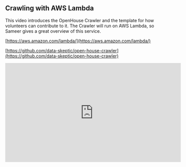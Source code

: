 ## Crawling with AWS Lambda

This video introduces the OpenHouse Crawler and the template for how volunteers can contribute to it.  The Crawler will run on AWS Lambda, so Sameer gives a great overview of this service.

[https://aws.amazon.com/lambda/](https://aws.amazon.com/lambda/)

[https://github.com/data-skeptic/open-house-crawler](https://github.com/data-skeptic/open-house-crawler)

<iframe width="560" height="315" src="https://www.youtube.com/embed/RxtHeXHOdf0" frameborder="0" allowfullscreen></iframe>
